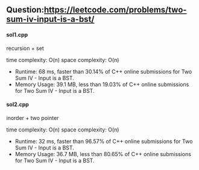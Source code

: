 ## Question:https://leetcode.com/problems/two-sum-iv-input-is-a-bst/

#### sol1.cpp
recursion + set

time complexity: O(n)
space complexity: O(n)

* Runtime: 68 ms, faster than 30.14% of C++ online submissions for Two Sum IV - Input is a BST.
* Memory Usage: 39.1 MB, less than 19.03% of C++ online submissions for Two Sum IV - Input is a BST.

#### sol2.cpp
inorder + two pointer

time complexity: O(n)
space complexity: O(n)

* Runtime: 32 ms, faster than 96.57% of C++ online submissions for Two Sum IV - Input is a BST.
* Memory Usage: 36.7 MB, less than 80.65% of C++ online submissions for Two Sum IV - Input is a BST.
